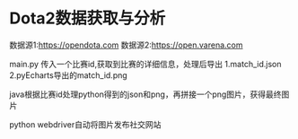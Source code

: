 # Dota2数据获取与分析
 数据源1:https://opendota.com
 数据源2:https://open.varena.com
 
 main.py 传入一个比赛id,获取到比赛的详细信息，处理后导出 1.match_id.json  2.pyEcharts导出的match_id.png
 
 java根据比赛id处理python得到的json和png，再拼接一个png图片，获得最终图片

 python webdriver自动将图片发布社交网站
